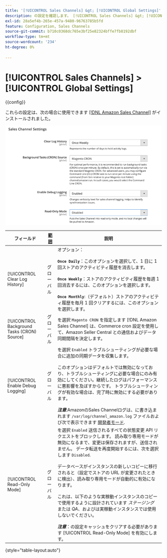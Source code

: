 ```yaml
---
title: '[!UICONTROL Sales Channels] &gt; [!UICONTROL Global Settings]'
description: の設定を確認します。 [!UICONTROL Sales Channels] &gt; [!UICONTROL Global Settings] コマース管理者のページ。
exl-id: 28a5ef4b-265e-457a-9480-96763785b5fd
feature: Configuration, Sales Channels
source-git-commit: b710c0368dc765e3bf25e82324bffe7fb8192dbf
workflow-type: tm+mt
source-wordcount: '234'
ht-degree: 0%

---
```


# [!UICONTROL Sales Channels] > [!UICONTROL Global Settings]

{{config}}

これらの設定は、次の場合に使用できます [[!DNL Amazon Sales Channel]](https://experienceleague.adobe.com/docs/commerce-channels/amazon/getting-started/install.html) がインストールされました。

![Sales Channel設定](./assets/config-sales-channel-global-settings.png)<!-- zoom -->

| フィールド | [範囲](../getting-started/websites-stores-views.md#scope-settings) | 説明 |
|-----|---------|------|
| [!UICONTROL Clear Log History] | グローバル | オプション：<br/><br/>**`Once Daily`**：このオプションを選択して、1 日に 1 回ストアのアクティビティ履歴を消去します。<br/><br/>**`Once Weekly`**：ストアのアクティビティ履歴を毎週 1 回消去するには、このオプションを選択します。<br/><br/>**`Once Monthly`**:（デフォルト）ストアのアクティビティ履歴を毎月 1 回クリアするには、このオプションを選択します。 |
| [!UICONTROL Background Tasks (CRON) Source] | グローバル | を選択 `Magento CRON` を指定します [!DNL Amazon Sales Channel] は、Commerce cron 設定を使用して、Amazon Seller Central との通信およびデータ同期間隔を決定します。 |
| [!UICONTROL Enable Debug Logging] | グローバル | を選択 `Enabled` トラブルシューティングが必要な場合に追加の同期データを収集します。<br/><br/>このオプションはデフォルトでは無効になっており、トラブルシューティングに必要な場合にのみ有効にしてください。継続したログはパフォーマンスに悪影響を及ぼすからです。 トラブルシューティングが有効な場合は、完了時に無効にする必要があります。<br/><br/>**_注意&#x200B;_**:AmazonのSales Channelログは、に書き込まれます `/var/log/channel_amazon.log` ファイルおよび次で表示できます [開発者モード](../systems/developer-tools.md#operation-modes). |
| [!UICONTROL Read-Only Mode] | グローバル | を選択 `Enabled` 送信されるすべての状態変更 API リクエストをブロックします。 読み取り専用モードが無効になるまで、変更は保存されますが、送信されません。 データ転送を再度開始するには、次を選択します `Disabled`.<br/><br/>データベースがインスタンスの新しいコピーに移行されると（設定でストアの URL が変更されたときに検出）、読み取り専用モードが自動的に有効になります。<br/><br/>これは、以下のような実稼動インスタンスのコピーで使用するように設計されています _ステージング_ または _QA_、およびは実稼動インスタンスでは使用しないでください。<br/><br/>**_注意&#x200B;_**：の設定キャッシュをクリアする必要があります [!UICONTROL Read-Only Mode] を有効にします。 |

{style="table-layout:auto"}

